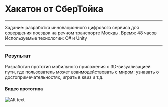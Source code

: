# Хакатон от СберТойка
____
Задание: разработка инновационного цифрового сервиса для совершения поездок на речном транспорте Москвы. 
Время: 48 часов
Используемые технологии: C# и Unity
____
### Результат
Разработан прототип мобильного приложения с 3D-визуализацией пути, где пользователь может взаимодействовать с миром: узнавать о достопримечательностях, играть в квиз и т.д.

#### Видео прототипа
![ Alt text](https://github.com/AlexSergo/Sber/blob/master/video/sber.gif)
